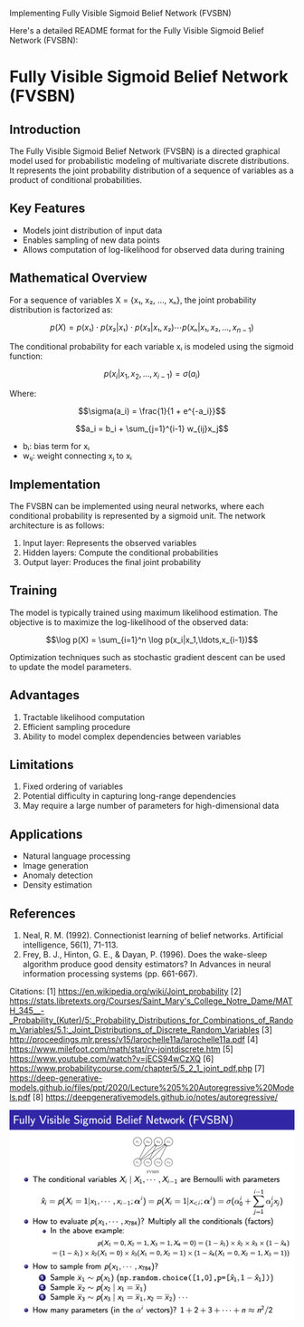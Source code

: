 
Implementing Fully Visible Sigmoid Belief Network (FVSBN)

Here's a detailed README format for the Fully Visible Sigmoid Belief Network (FVSBN):

# Fully Visible Sigmoid Belief Network (FVSBN)

## Introduction

The Fully Visible Sigmoid Belief Network (FVSBN) is a directed graphical model used for probabilistic modeling of multivariate discrete distributions. It represents the joint probability distribution of a sequence of variables as a product of conditional probabilities.

## Key Features

- Models joint distribution of input data
- Enables sampling of new data points
- Allows computation of log-likelihood for observed data during training

## Mathematical Overview

For a sequence of variables X = {x₁, x₂, ..., xₙ}, the joint probability distribution is factorized as:

$$p(X) = p(x₁) \cdot p(x₂|x₁) \cdot p(x₃|x₁,x₂) \cdots p(xₙ|x₁,x₂,\ldots,x_{n-1})$$

The conditional probability for each variable xᵢ is modeled using the sigmoid function:

$$p(x_i|x_1,x_2,\ldots,x_{i-1}) = \sigma(a_i)$$

Where:

$$\sigma(a_i) = \frac{1}{1 + e^{-a_i}}$$

$$a_i = b_i + \sum_{j=1}^{i-1} w_{ij}x_j$$

- bᵢ: bias term for xᵢ
- wᵢⱼ: weight connecting xⱼ to xᵢ

## Implementation

The FVSBN can be implemented using neural networks, where each conditional probability is represented by a sigmoid unit. The network architecture is as follows:

1. Input layer: Represents the observed variables
2. Hidden layers: Compute the conditional probabilities
3. Output layer: Produces the final joint probability

## Training

The model is typically trained using maximum likelihood estimation. The objective is to maximize the log-likelihood of the observed data:

$$\log p(X) = \sum_{i=1}^n \log p(x_i|x_1,\ldots,x_{i-1})$$

Optimization techniques such as stochastic gradient descent can be used to update the model parameters.

## Advantages

1. Tractable likelihood computation
2. Efficient sampling procedure
3. Ability to model complex dependencies between variables

## Limitations

1. Fixed ordering of variables
2. Potential difficulty in capturing long-range dependencies
3. May require a large number of parameters for high-dimensional data

## Applications

- Natural language processing
- Image generation
- Anomaly detection
- Density estimation

## References

1. Neal, R. M. (1992). Connectionist learning of belief networks. Artificial intelligence, 56(1), 71-113.
2. Frey, B. J., Hinton, G. E., & Dayan, P. (1996). Does the wake-sleep algorithm produce good density estimators? In Advances in neural information processing systems (pp. 661-667).



Citations:
[1] https://en.wikipedia.org/wiki/Joint_probability
[2] https://stats.libretexts.org/Courses/Saint_Mary's_College_Notre_Dame/MATH_345__-_Probability_(Kuter)/5:_Probability_Distributions_for_Combinations_of_Random_Variables/5.1:_Joint_Distributions_of_Discrete_Random_Variables
[3] http://proceedings.mlr.press/v15/larochelle11a/larochelle11a.pdf
[4] https://www.milefoot.com/math/stat/rv-jointdiscrete.htm
[5] https://www.youtube.com/watch?v=jECS94wCzXQ
[6] https://www.probabilitycourse.com/chapter5/5_2_1_joint_pdf.php
[7] https://deep-generative-models.github.io/files/ppt/2020/Lecture%205%20Autoregressive%20Models.pdf
[8] https://deepgenerativemodels.github.io/notes/autoregressive/

![FVSBN](image/FVSBN.png)

